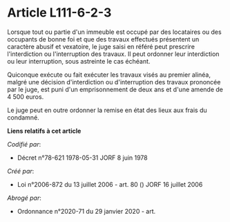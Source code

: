# Article L111-6-2-3

Lorsque tout ou partie d'un immeuble est occupé par des locataires ou des occupants de bonne foi et que des travaux effectués
présentent un caractère abusif et vexatoire, le juge saisi en référé peut prescrire l'interdiction ou l'interruption des
travaux. Il peut ordonner leur interdiction ou leur interruption, sous astreinte le cas échéant.

Quiconque exécute ou fait exécuter les travaux visés au premier alinéa, malgré une décision d'interdiction ou d'interruption
des travaux prononcée par le juge, est puni d'un emprisonnement de deux ans et d'une amende de 4 500 euros.

Le juge peut en outre ordonner la remise en état des lieux aux frais du condamné.

**Liens relatifs à cet article**

_Codifié par_:

  - Décret n°78-621 1978-05-31 JORF 8 juin 1978

_Créé par_:

  - Loi n°2006-872 du 13 juillet 2006 - art. 80 () JORF 16 juillet 2006

_Abrogé par_:

  - Ordonnance n°2020-71 du 29 janvier 2020 - art.

